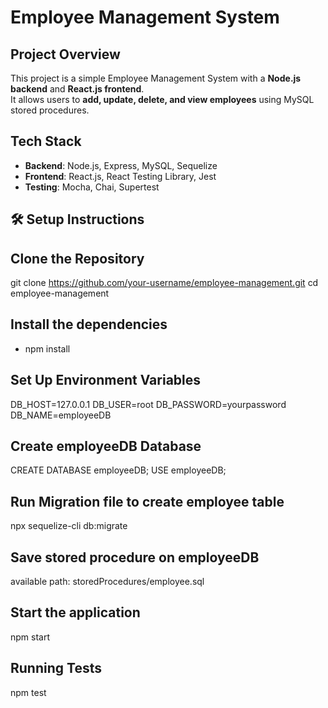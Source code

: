 # Employee Management System

## Project Overview
This project is a simple Employee Management System with a **Node.js backend** and **React.js frontend**.  
It allows users to **add, update, delete, and view employees** using MySQL stored procedures.

## Tech Stack
- **Backend**: Node.js, Express, MySQL, Sequelize
- **Frontend**: React.js, React Testing Library, Jest
- **Testing**: Mocha, Chai, Supertest

## 🛠️ Setup Instructions

## Clone the Repository

git clone https://github.com/your-username/employee-management.git
cd employee-management

## Install the dependencies
- npm install

## Set Up Environment Variables
DB_HOST=127.0.0.1
DB_USER=root
DB_PASSWORD=yourpassword
DB_NAME=employeeDB

## Create employeeDB Database
CREATE DATABASE employeeDB;
USE employeeDB;

## Run Migration file to create employee table
npx sequelize-cli db:migrate

## Save stored procedure on employeeDB
available path: storedProcedures/employee.sql

## Start the application
npm start

## Running Tests
npm test